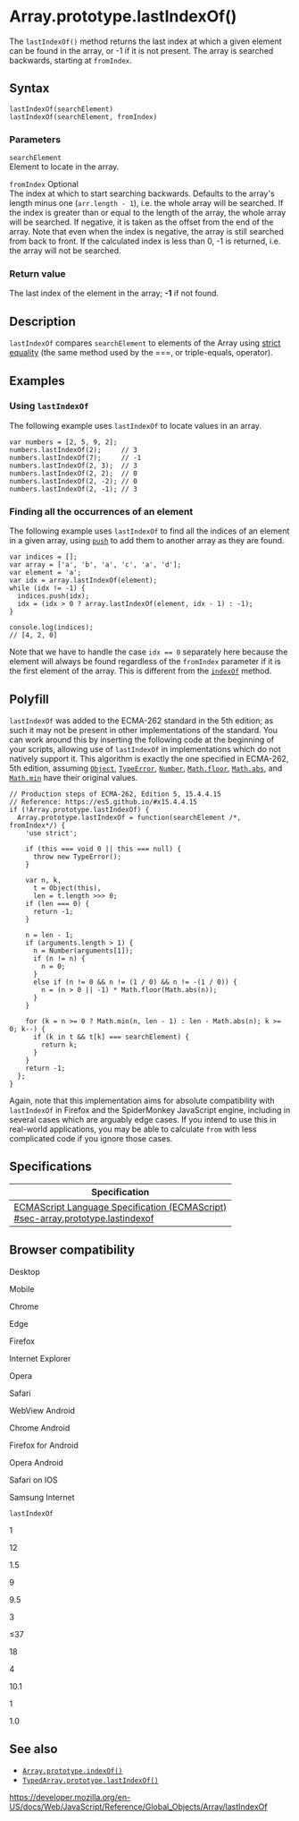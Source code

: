 Array.prototype.lastIndexOf()
=============================

The `lastIndexOf()` method returns the last index at which a given element can be found in the array, or -1 if it is not present. The array is searched backwards, starting at `fromIndex`.

Syntax
------

    lastIndexOf(searchElement)
    lastIndexOf(searchElement, fromIndex)

### Parameters

`searchElement`  
Element to locate in the array.

 `fromIndex` <span class="badge inline optional">Optional</span>   
The index at which to start searching backwards. Defaults to the array's length minus one (`arr.length - 1`), i.e. the whole array will be searched. If the index is greater than or equal to the length of the array, the whole array will be searched. If negative, it is taken as the offset from the end of the array. Note that even when the index is negative, the array is still searched from back to front. If the calculated index is less than 0, -1 is returned, i.e. the array will not be searched.

### Return value

The last index of the element in the array; **-1** if not found.

Description
-----------

`lastIndexOf` compares `searchElement` to elements of the Array using [strict equality](https://developer.mozilla.org/en-US/docs/Web/JavaScript/Reference/Operators#using_the_equality_operators) (the same method used by the ===, or triple-equals, operator).

Examples
--------

### Using `lastIndexOf`

The following example uses `lastIndexOf` to locate values in an array.

    var numbers = [2, 5, 9, 2];
    numbers.lastIndexOf(2);     // 3
    numbers.lastIndexOf(7);     // -1
    numbers.lastIndexOf(2, 3);  // 3
    numbers.lastIndexOf(2, 2);  // 0
    numbers.lastIndexOf(2, -2); // 0
    numbers.lastIndexOf(2, -1); // 3

### Finding all the occurrences of an element

The following example uses `lastIndexOf` to find all the indices of an element in a given array, using [`push`](push) to add them to another array as they are found.

    var indices = [];
    var array = ['a', 'b', 'a', 'c', 'a', 'd'];
    var element = 'a';
    var idx = array.lastIndexOf(element);
    while (idx != -1) {
      indices.push(idx);
      idx = (idx > 0 ? array.lastIndexOf(element, idx - 1) : -1);
    }

    console.log(indices);
    // [4, 2, 0]

Note that we have to handle the case `idx == 0` separately here because the element will always be found regardless of the `fromIndex` parameter if it is the first element of the array. This is different from the [`indexOf`](indexof) method.

Polyfill
--------

`lastIndexOf` was added to the ECMA-262 standard in the 5th edition; as such it may not be present in other implementations of the standard. You can work around this by inserting the following code at the beginning of your scripts, allowing use of `lastIndexOf` in implementations which do not natively support it. This algorithm is exactly the one specified in ECMA-262, 5th edition, assuming [`Object`](../object), [`TypeError`](../typeerror), [`Number`](../number), [`Math.floor`](../math/floor), [`Math.abs`](../math/abs), and [`Math.min`](../math/min) have their original values.

    // Production steps of ECMA-262, Edition 5, 15.4.4.15
    // Reference: https://es5.github.io/#x15.4.4.15
    if (!Array.prototype.lastIndexOf) {
      Array.prototype.lastIndexOf = function(searchElement /*, fromIndex*/) {
        'use strict';

        if (this === void 0 || this === null) {
          throw new TypeError();
        }

        var n, k,
          t = Object(this),
          len = t.length >>> 0;
        if (len === 0) {
          return -1;
        }

        n = len - 1;
        if (arguments.length > 1) {
          n = Number(arguments[1]);
          if (n != n) {
            n = 0;
          }
          else if (n != 0 && n != (1 / 0) && n != -(1 / 0)) {
            n = (n > 0 || -1) * Math.floor(Math.abs(n));
          }
        }

        for (k = n >= 0 ? Math.min(n, len - 1) : len - Math.abs(n); k >= 0; k--) {
          if (k in t && t[k] === searchElement) {
            return k;
          }
        }
        return -1;
      };
    }

Again, note that this implementation aims for absolute compatibility with `lastIndexOf` in Firefox and the SpiderMonkey JavaScript engine, including in several cases which are arguably edge cases. If you intend to use this in real-world applications, you may be able to calculate `from` with less complicated code if you ignore those cases.

Specifications
--------------

<table><thead><tr class="header"><th>Specification</th></tr></thead><tbody><tr class="odd"><td><a href="https://tc39.es/ecma262/#sec-array.prototype.lastindexof">ECMAScript Language Specification (ECMAScript)<br />
<span class="small">#sec-array.prototype.lastindexof</span></a></td></tr></tbody></table>

Browser compatibility
---------------------

Desktop

Mobile

Chrome

Edge

Firefox

Internet Explorer

Opera

Safari

WebView Android

Chrome Android

Firefox for Android

Opera Android

Safari on IOS

Samsung Internet

`lastIndexOf`

1

12

1.5

9

9.5

3

≤37

18

4

10.1

1

1.0

See also
--------

-   [`Array.prototype.indexOf()`](indexof)
-   [`TypedArray.prototype.lastIndexOf()`](../typedarray/lastindexof)

<a href="https://developer.mozilla.org/en-US/docs/Web/JavaScript/Reference/Global_Objects/Array/lastIndexOf" class="_attribution-link">https://developer.mozilla.org/en-US/docs/Web/JavaScript/Reference/Global_Objects/Array/lastIndexOf</a>
